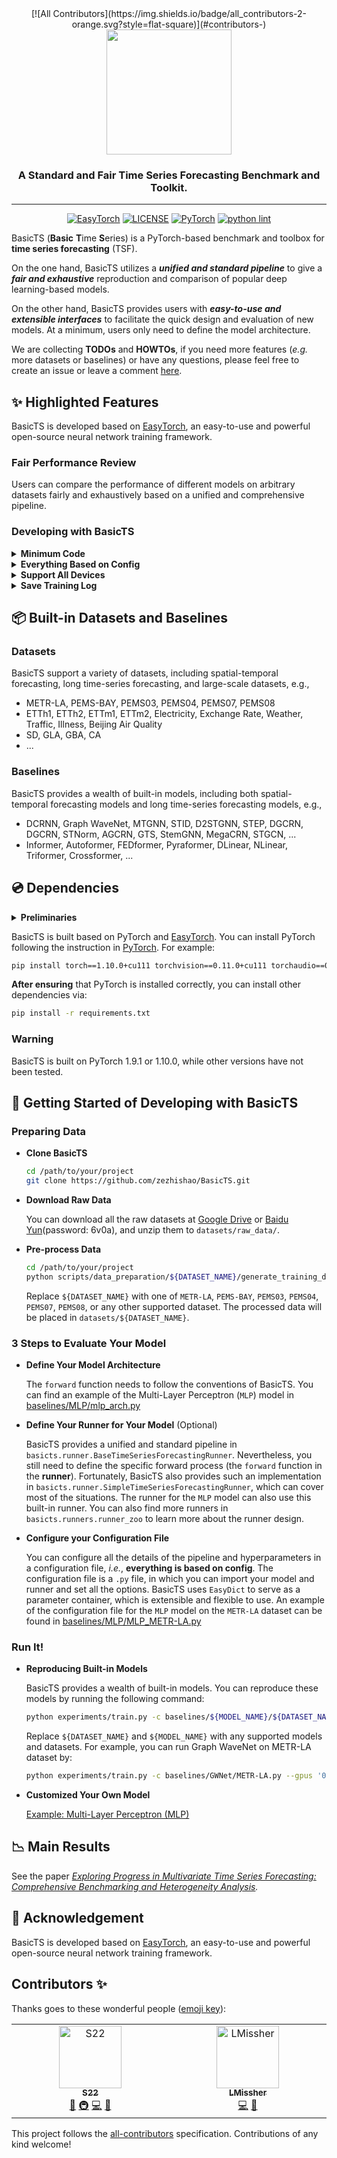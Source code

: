<div align="center">
<!-- ALL-CONTRIBUTORS-BADGE:START - Do not remove or modify this section -->
[![All Contributors](https://img.shields.io/badge/all_contributors-2-orange.svg?style=flat-square)](#contributors-)
<!-- ALL-CONTRIBUTORS-BADGE:END -->
  <img src="assets/basicts_logo.png" height=200>
  <!-- <h1><b> BasicTS </b></h1> -->
  <!-- <h2><b> BasicTS </b></h2> -->
  <h3><b> A Standard and Fair Time Series Forecasting Benchmark and Toolkit. </b></h3>
</div>

---

<div align="center">

[![EasyTorch](https://img.shields.io/badge/Developing%20with-EasyTorch-2077ff.svg)](https://github.com/cnstark/easytorch)
[![LICENSE](https://img.shields.io/github/license/zezhishao/BasicTS.svg)](https://github.com/zezhishao/BasicTS/blob/master/LICENSE)
[![PyTorch](https://img.shields.io/badge/PyTorch-1.10.0-orange)](https://pytorch.org/)
[![python lint](https://github.com/zezhishao/BasicTS/actions/workflows/pylint.yml/badge.svg)](https://github.com/zezhishao/BasicTS/blob/master/.github/workflows/pylint.yml)

</div>

BasicTS (**Basic** **T**ime **S**eries) is a PyTorch-based benchmark and toolbox for **time series forecasting** (TSF).

On the one hand, BasicTS utilizes a ***unified and standard pipeline*** to give a ***fair and exhaustive*** reproduction and comparison of popular deep learning-based models. 

On the other hand, BasicTS provides users with ***easy-to-use and extensible interfaces*** to facilitate the quick design and evaluation of new models. At a minimum, users only need to define the model architecture.

We are collecting **TODOs** and **HOWTOs**, if you need more features (*e.g.* more datasets or baselines) or have any questions, please feel free to create an issue or leave a comment [here](https://github.com/zezhishao/BasicTS/issues/95).

## ✨ Highlighted Features

BasicTS is developed based on [EasyTorch](https://github.com/cnstark/easytorch), an easy-to-use and powerful open-source neural network training framework.

### Fair Performance Review

Users can compare the performance of different models on arbitrary datasets fairly and exhaustively based on a unified and comprehensive pipeline.

### Developing with BasicTS


<details>
  <summary><b>Minimum Code</b></summary>
Users only need to implement key codes such as model architecture and data pre/post-processing to build their own deep learning projects.
</details>

<details>
  <summary><b>Everything Based on Config</b></summary>
Users can control all the details of the pipeline through a config file, such as the hyperparameter of dataloaders, optimization, and other tricks (*e.g.*, curriculum learning). 
</details>

<details>
  <summary><b>Support All Devices</b></summary>
BasicTS supports CPU, GPU and GPU distributed training (both single node multiple GPUs and multiple nodes) thanks to using EasyTorch as the backend. Users can use it by setting parameters without modifying any code.
</details>

<details>
  <summary><b>Save Training Log</b></summary>
Support `logging` log system and `Tensorboard`, and encapsulate it as a unified interface, users can save customized training logs by calling simple interfaces.
</details>

## 📦 Built-in Datasets and Baselines

### Datasets

BasicTS support a variety of datasets, including spatial-temporal forecasting, long time-series forecasting, and large-scale datasets, e.g.,

- METR-LA, PEMS-BAY, PEMS03, PEMS04, PEMS07, PEMS08
- ETTh1, ETTh2, ETTm1, ETTm2, Electricity, Exchange Rate, Weather, Traffic, Illness, Beijing Air Quality
- SD, GLA, GBA, CA
- ...

### Baselines

BasicTS provides a wealth of built-in models, including both spatial-temporal forecasting models and long time-series forecasting models, e.g.,
- DCRNN, Graph WaveNet, MTGNN, STID, D2STGNN, STEP, DGCRN, DGCRN, STNorm, AGCRN, GTS, StemGNN, MegaCRN, STGCN, ...
- Informer, Autoformer, FEDformer, Pyraformer, DLinear, NLinear, Triformer, Crossformer, ...

## 💿 Dependencies

<details>
  <summary><b>Preliminaries</b></summary>


### OS

We recommend using BasicTS on Linux systems (*e.g.* Ubuntu and CentOS). 
Other systems (*e.g.*, Windows and macOS) have not been tested.

### Python

Python >= 3.6 (recommended >= 3.9).

[Miniconda](https://docs.conda.io/en/latest/miniconda.html) or [Anaconda](https://www.anaconda.com/) are recommended to create a virtual python environment.

### Other Dependencies
</details>

BasicTS is built based on PyTorch and [EasyTorch](https://github.com/cnstark/easytorch).
You can install PyTorch following the instruction in [PyTorch](https://pytorch.org/get-started/locally/). For example:

```bash
pip install torch==1.10.0+cu111 torchvision==0.11.0+cu111 torchaudio==0.10.0 -f https://download.pytorch.org/whl/torch_stable.html
```

**After ensuring** that PyTorch is installed correctly, you can install other dependencies via:

```bash
pip install -r requirements.txt
```

### Warning

BasicTS is built on PyTorch 1.9.1 or 1.10.0, while other versions have not been tested.


## 🎯 Getting Started of Developing with BasicTS

### Preparing Data

- **Clone BasicTS**

    ```bash
    cd /path/to/your/project
    git clone https://github.com/zezhishao/BasicTS.git
    ```

- **Download Raw Data**

    You can download all the raw datasets at [Google Drive](https://drive.google.com/drive/folders/14EJVODCU48fGK0FkyeVom_9lETh80Yjp) or [Baidu Yun](https://pan.baidu.com/s/10gOPtlC9M4BEjx89VD1Vbw)(password: 6v0a), and unzip them to `datasets/raw_data/`.

- **Pre-process Data**

    ```bash
    cd /path/to/your/project
    python scripts/data_preparation/${DATASET_NAME}/generate_training_data.py
    ```

    Replace `${DATASET_NAME}` with one of `METR-LA`, `PEMS-BAY`, `PEMS03`, `PEMS04`, `PEMS07`, `PEMS08`, or any other supported dataset. The processed data will be placed in `datasets/${DATASET_NAME}`.


### 3 Steps to Evaluate Your Model

- **Define Your Model Architecture**

    The `forward` function needs to follow the conventions of BasicTS. You can find an example of the Multi-Layer Perceptron (`MLP`) model in [baselines/MLP/mlp_arch.py](baselines/MLP/mlp_arch.py)

- **Define Your Runner for Your Model** (Optional)

    BasicTS provides a unified and standard pipeline in `basicts.runner.BaseTimeSeriesForecastingRunner`.
    Nevertheless, you still need to define the specific forward process (the `forward` function in the **runner**).
    Fortunately, BasicTS also provides such an implementation in `basicts.runner.SimpleTimeSeriesForecastingRunner`, which can cover most of the situations.
    The runner for the `MLP` model can also use this built-in runner.
    You can also find more runners in `basicts.runners.runner_zoo` to learn more about the runner design.

- **Configure your Configuration File**

    You can configure all the details of the pipeline and hyperparameters in a configuration file, *i.e.*, **everything is based on config**.
    The configuration file is a `.py` file, in which you can import your model and runner and set all the options. BasicTS uses `EasyDict` to serve as a parameter container, which is extensible and flexible to use.
    An example of the configuration file for the `MLP` model on the `METR-LA` dataset can be found in [baselines/MLP/MLP_METR-LA.py](baselines/MLP/MLP_METR-LA.py)

### Run It!

- **Reproducing Built-in Models**

  BasicTS provides a wealth of built-in models. You can reproduce these models by running the following command:

  ```bash
  python experiments/train.py -c baselines/${MODEL_NAME}/${DATASET_NAME}.py --gpus '0'
  ```

  Replace `${DATASET_NAME}` and `${MODEL_NAME}` with any supported models and datasets. For example, you can run Graph WaveNet on METR-LA dataset by:

  ```bash
  python experiments/train.py -c baselines/GWNet/METR-LA.py --gpus '0'
  ```

- **Customized Your Own Model**

  [Example: Multi-Layer Perceptron (MLP)](baselines/MLP)

## 📉 Main Results

See the paper *[Exploring Progress in Multivariate Time Series Forecasting:
Comprehensive Benchmarking and Heterogeneity Analysis](https://arxiv.org/pdf/2310.06119.pdf).*

## 🔗 Acknowledgement

BasicTS is developed based on [EasyTorch](https://github.com/cnstark/easytorch), an easy-to-use and powerful open-source neural network training framework.

## Contributors ✨

Thanks goes to these wonderful people ([emoji key](https://allcontributors.org/docs/en/emoji-key)):

<!-- ALL-CONTRIBUTORS-LIST:START - Do not remove or modify this section -->
<!-- prettier-ignore-start -->
<!-- markdownlint-disable -->
<table>
  <tbody>
    <tr>
      <td align="center" valign="top" width="14.28%"><a href="https://github.com/zezhishao"><img src="https://avatars.githubusercontent.com/u/33691477?v=4?s=100" width="100px;" alt="S22"/><br /><sub><b>S22</b></sub></a><br /><a href="#maintenance-zezhishao" title="Maintenance">🚧</a> <a href="#infra-zezhishao" title="Infrastructure (Hosting, Build-Tools, etc)">🚇</a> <a href="https://github.com/zezhishao/BasicTS/commits?author=zezhishao" title="Code">💻</a> <a href="https://github.com/zezhishao/BasicTS/issues?q=author%3Azezhishao" title="Bug reports">🐛</a></td>
      <td align="center" valign="top" width="14.28%"><a href="https://github.com/LMissher"><img src="https://avatars.githubusercontent.com/u/37818979?v=4?s=100" width="100px;" alt="LMissher"/><br /><sub><b>LMissher</b></sub></a><br /><a href="https://github.com/zezhishao/BasicTS/commits?author=LMissher" title="Code">💻</a> <a href="https://github.com/zezhishao/BasicTS/issues?q=author%3ALMissher" title="Bug reports">🐛</a></td>
    </tr>
  </tbody>
</table>

<!-- markdownlint-restore -->
<!-- prettier-ignore-end -->

<!-- ALL-CONTRIBUTORS-LIST:END -->

This project follows the [all-contributors](https://github.com/all-contributors/all-contributors) specification. Contributions of any kind welcome!